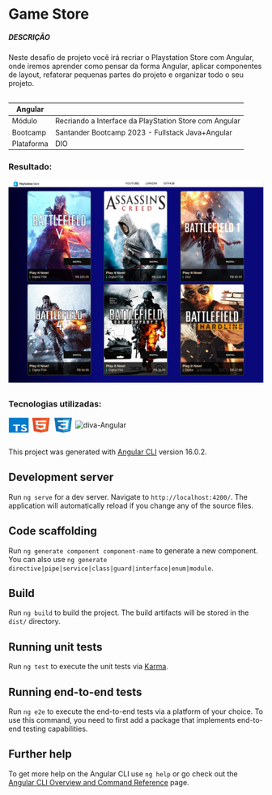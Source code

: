 # Game Store

##### DESCRIÇÃO

Neste desafio de projeto você irá recriar o Playstation Store com Angular, onde iremos aprender como pensar da forma Angular, aplicar componentes de layout, refatorar pequenas partes do projeto e organizar todo o seu projeto.

##

| Angular    |                                                        |
|------------|--------------------------------------------------------|
| Módulo     | Recriando a Interface da PlayStation Store com Angular |
| Bootcamp   | Santander Bootcamp 2023 - Fullstack Java+Angular       |
| Plataforma | DIO                                                    |


### Resultado:

![Alt text](/src/assets/image-site.png)

##
### Tecnologias utilizadas:

<div>
   <img align="center" alt="diva-Ts" height="30" width="40" src="https://raw.githubusercontent.com/devicons/devicon/master/icons/typescript/typescript-plain.svg">
   <img align="center" alt="diva-HTML" height="30" width="40" src="https://raw.githubusercontent.com/devicons/devicon/master/icons/html5/html5-original.svg">
   <img align="center" alt="diva-CSS" height="30" width="40" src="https://raw.githubusercontent.com/devicons/devicon/master/icons/css3/css3-original.svg">
   <img align="center" alt="diva-Angular" height="30" width="40" src="https://cdn.jsdelivr.net/gh/devicons/devicon/icons/angularjs/angularjs-original.svg">
</div>

##

This project was generated with [Angular CLI](https://github.com/angular/angular-cli) version 16.0.2.

## Development server

Run `ng serve` for a dev server. Navigate to `http://localhost:4200/`. The application will automatically reload if you change any of the source files.

## Code scaffolding

Run `ng generate component component-name` to generate a new component. You can also use `ng generate directive|pipe|service|class|guard|interface|enum|module`.

## Build

Run `ng build` to build the project. The build artifacts will be stored in the `dist/` directory.

## Running unit tests

Run `ng test` to execute the unit tests via [Karma](https://karma-runner.github.io).

## Running end-to-end tests

Run `ng e2e` to execute the end-to-end tests via a platform of your choice. To use this command, you need to first add a package that implements end-to-end testing capabilities.

## Further help

To get more help on the Angular CLI use `ng help` or go check out the [Angular CLI Overview and Command Reference](https://angular.io/cli) page.
